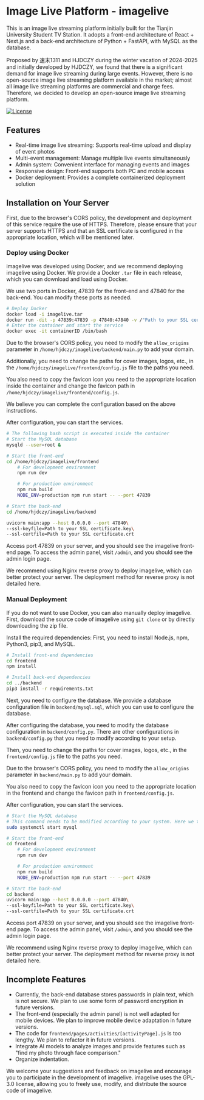# Image Live Platform - imagelive

This is an image live streaming platform initially built for the Tianjin University Student TV Station. It adopts a front-end architecture of React + Next.js and a back-end architecture of Python + FastAPI, with MySQL as the database.

Proposed by 速末1311 and HJDCZY during the winter vacation of 2024-2025 and initially developed by HJDCZY, we found that there is a significant demand for image live streaming during large events. However, there is no open-source image live streaming platform available in the market; almost all image live streaming platforms are commercial and charge fees. Therefore, we decided to develop an open-source image live streaming platform.

[![License](https://img.shields.io/badge/license-GPL--3.0-blue.svg)](LICENSE)

## Features
- Real-time image live streaming: Supports real-time upload and display of event photos
- Multi-event management: Manage multiple live events simultaneously
- Admin system: Convenient interface for managing events and images
- Responsive design: Front-end supports both PC and mobile access
- Docker deployment: Provides a complete containerized deployment solution

## Installation on Your Server
First, due to the browser's CORS policy, the development and deployment of this service require the use of HTTPS. Therefore, please ensure that your server supports HTTPS and that an SSL certificate is configured in the appropriate location, which will be mentioned later.

### Deploy using Docker
imagelive was developed using Docker, and we recommend deploying imagelive using Docker. We provide a Docker `.tar` file in each release, which you can download and load using Docker.

We use two ports in Docker, 47839 for the front-end and 47840 for the back-end. You can modify these ports as needed.

```bash
# Deploy Docker
docker load -i imagelive.tar
docker run -dit -p 47839:47839 -p 47840:47840 -v /"Path to your SSL certificate and key on the host":/certs -v imagelive:latest
# Enter the container and start the service
docker exec -it containerID /bin/bash
```

Due to the browser's CORS policy, you need to modify the `allow_origins` parameter in `/home/hjdczy/imagelive/backend/main.py` to add your domain.

Additionally, you need to change the paths for cover images, logos, etc., in the `/home/hjdczy/imagelive/frontend/config.js` file to the paths you need.

You also need to copy the favicon icon you need to the appropriate location inside the container and change the favicon path in `/home/hjdczy/imagelive/frontend/config.js`.

We believe you can complete the configuration based on the above instructions.

After configuration, you can start the services.

```bash
# The following bash script is executed inside the container
# Start the MySQL database
mysqld --user=root &

# Start the front-end
cd /home/hjdczy/imagelive/frontend
    # For development environment
    npm run dev

    # For production environment
    npm run build
    NODE_ENV=production npm run start -- --port 47839

# Start the back-end
cd /home/hjdczy/imagelive/backend

uvicorn main:app --host 0.0.0.0 --port 47840\
--ssl-keyfile=Path to your SSL certificate.key\
--ssl-certfile=Path to your SSL certificate.crt
```

Access port 47839 on your server, and you should see the imagelive front-end page. To access the admin panel, visit `/admin`, and you should see the admin login page.

We recommend using Nginx reverse proxy to deploy imagelive, which can better protect your server. The deployment method for reverse proxy is not detailed here.

### Manual Deployment
If you do not want to use Docker, you can also manually deploy imagelive. First, download the source code of imagelive using `git clone` or by directly downloading the zip file.

Install the required dependencies:
First, you need to install Node.js, npm, Python3, pip3, and MySQL.

```bash
# Install front-end dependencies
cd frontend
npm install

# Install back-end dependencies
cd ../backend
pip3 install -r requirements.txt
```

Next, you need to configure the database. We provide a database configuration file in `backend/mysql.sql`, which you can use to configure the database.

After configuring the database, you need to modify the database configuration in `backend/config.py`. There are other configurations in `backend/config.py` that you need to modify according to your setup.

Then, you need to change the paths for cover images, logos, etc., in the `frontend/config.js` file to the paths you need.

Due to the browser's CORS policy, you need to modify the `allow_origins` parameter in `backend/main.py` to add your domain.

You also need to copy the favicon icon you need to the appropriate location in the frontend and change the favicon path in `frontend/config.js`.

After configuration, you can start the services.

```bash
# Start the MySQL database
# This command needs to be modified according to your system. Here we take Ubuntu as an example
sudo systemctl start mysql

# Start the front-end
cd frontend
    # For development environment
    npm run dev

    # For production environment
    npm run build
    NODE_ENV=production npm run start -- --port 47839

# Start the back-end
cd backend
uvicorn main:app --host 0.0.0.0 --port 47840\
--ssl-keyfile=Path to your SSL certificate.key\
--ssl-certfile=Path to your SSL certificate.crt
```

Access port 47839 on your server, and you should see the imagelive front-end page. To access the admin panel, visit `/admin`, and you should see the admin login page.

We recommend using Nginx reverse proxy to deploy imagelive, which can better protect your server. The deployment method for reverse proxy is not detailed here.

## Incomplete Features
- Currently, the back-end database stores passwords in plain text, which is not secure. We plan to use some form of password encryption in future versions.
- The front-end (especially the admin panel) is not well adapted for mobile devices. We plan to improve mobile device adaptation in future versions.
- The code for `frontend/pages/activities/[activityPage].js` is too lengthy. We plan to refactor it in future versions.
- Integrate AI models to analyze images and provide features such as "find my photo through face comparison."
- Organize indentation.

We welcome your suggestions and feedback on imagelive and encourage you to participate in the development of imagelive. imagelive uses the GPL-3.0 license, allowing you to freely use, modify, and distribute the source code of imagelive.